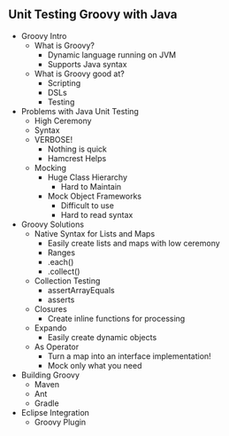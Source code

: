 Unit Testing Groovy with Java
---

* Groovy Intro
	* What is Groovy?
		* Dynamic language running on JVM
		* Supports Java syntax
	* What is Groovy good at?
		* Scripting
		* DSLs
		* Testing
* Problems with Java Unit Testing
	* High Ceremony
	* Syntax
	* VERBOSE!
		* Nothing is quick
		* Hamcrest Helps
	* Mocking
	 	* Huge Class Hierarchy
			* Hard to Maintain
		* Mock Object Frameworks
			* Difficult to use
			* Hard to read syntax
* Groovy Solutions
	* Native Syntax for Lists and Maps
		* Easily create lists and maps with low ceremony
		* Ranges
		* .each()
		* .collect()
	* Collection Testing
		* assertArrayEquals
		* asserts 
	* Closures
		* Create inline functions for processing
	* Expando
		* Easily create dynamic objects
	* As Operator
		* Turn a map into an interface implementation!
		* Mock only what you need
* Building Groovy 
	* Maven
	* Ant
	* Gradle
* Eclipse Integration
	* Groovy Plugin 
		
	